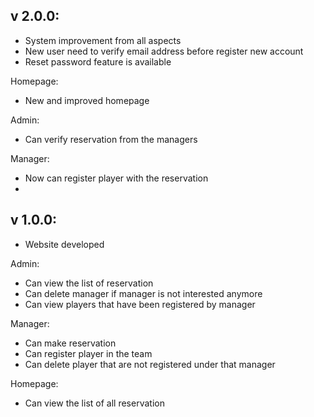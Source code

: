 v 2.0.0:
-
- System improvement from all aspects
- New user need to verify email address before register new account
- Reset password feature is available

Homepage:
- New and improved homepage

Admin:
- Can verify reservation from the managers

Manager:
- Now can register player with the reservation
- 

v 1.0.0:
-
- Website developed

Admin:
- Can view the list of reservation
- Can delete manager if manager is not interested anymore
- Can view players that have been registered by manager

Manager:
- Can make reservation
- Can register player in the team
- Can delete player that are not registered under that manager

Homepage:
- Can view the list of all reservation
